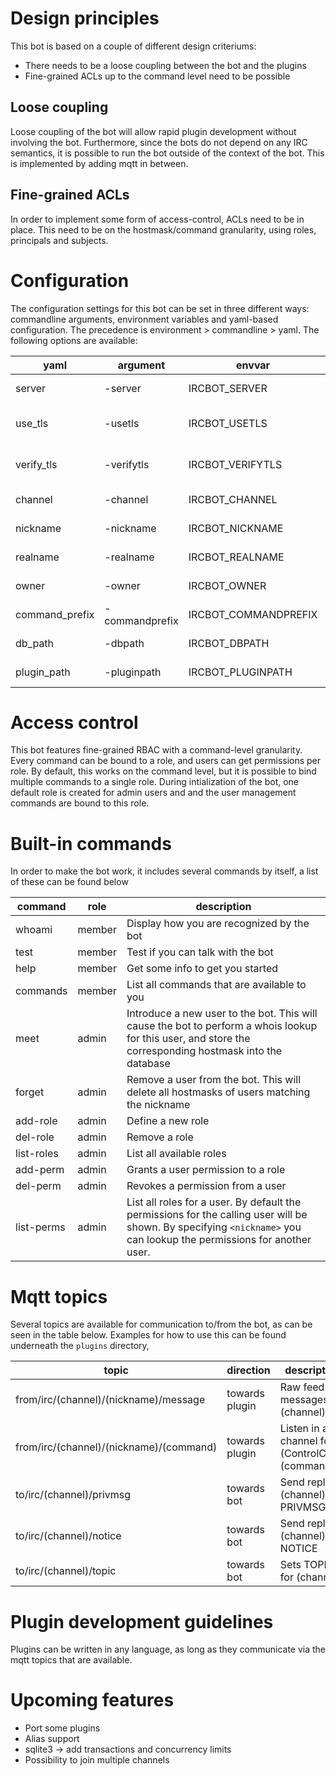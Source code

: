 # Design principles
This bot is based on a couple of different design criteriums:
* There needs to be a loose coupling between the bot and the plugins
* Fine-grained ACLs up to the command level need to be possible

## Loose coupling
Loose coupling of the bot will allow rapid plugin development without involving the bot. Furthermore, since the bots
do not depend on any IRC semantics, it is possible to run the bot outside of the context of the bot. This is implemented
by adding mqtt in between.

## Fine-grained ACLs
In order to implement some form of access-control, ACLs need to be in place. This need to be on the hostmask/command
granularity, using roles, principals and subjects.

# Configuration
The configuration settings for this bot can be set in three different ways: commandline arguments, environment variables
and yaml-based configuration. The precedence is environment > commandline > yaml. The following options are available:

|yaml|argument|envvar| description                         |default value|
|----|--------|------|-------------------------------------|-------------|
|server|-server|IRCBOT_SERVER| Which server to connect to |localhost:6667|
|use_tls|-usetls|IRCBOT_USETLS| Use TLS to connect to the server | false |
|verify_tls|-verifytls|IRCBOT_VERIFYTLS| Verify TLS server certificate |true|
|channel|-channel|IRCBOT_CHANNEL| Default channel to join |#example |
|nickname|-nickname|IRCBOT_NICKNAME| Nickname to use |ircbot|   
|realname|-realname|IRCBOT_REALNAME|Realname to use |ircbot|
|owner|-owner|IRCBOT_OWNER|Hostmask of the owner |unset|
|command_prefix|-commandprefix|IRCBOT_COMMANDPREFIX|Commandprefix to use |!|
|db_path|-dbpath|IRCBOT_DBPATH|Path to the database |./jaken.db|
|plugin_path|-pluginpath|IRCBOT_PLUGINPATH|Path to the plugins|./plugins|


# Access control
This bot features fine-grained RBAC with a command-level granularity. Every command can be bound to a role, and users
can get permissions per role. By default, this works on the command level, but it is possible to bind multiple commands
to a single role. During intialization of the bot, one default role is created for admin users and and the user
management commands are bound to this role.

# Built-in commands
In order to make the bot work, it includes several commands by itself, a list of these can be found below

|command|role|description|
|-------|----|-----------|
|whoami|member|Display how you are recognized by the bot|
|test|member|Test if you can talk with the bot|
|help|member|Get some info to get you started|
|commands|member|List all commands that are available to you|
|meet|admin|Introduce a new user to the bot. This will cause the bot to perform a whois lookup for this user, and store the corresponding hostmask into the database|
|forget|admin|Remove a user from the bot. This will delete all hostmasks of users matching the nickname|
|add-role|admin|Define a new role|
|del-role|admin|Remove a role|
|list-roles|admin|List all available roles|
|add-perm|admin|Grants a user permission to a role|
|del-perm|admin|Revokes a permission from a user|
|list-perms|admin|List all roles for a user. By default the permissions for the calling user will be shown. By specifying `<nickname>` you can lookup the permissions for another user.|

# Mqtt topics
Several topics are available for communication to/from the bot, as can be seen in the table below. Examples for how to
use this can be found underneath the `plugins` directory,

| topic                                   |direction| description                                    |
|-----------------------------------------|---------|------------------------------------------------|
| from/irc/(channel)/(nickname)/message   |towards plugin| Raw feed of messages in (channel)              |
| from/irc/(channel)/(nickname)/(command) |towards plugin| Listen in a channel for (ControlChar)(command) |
| to/irc/(channel)/privmsg                |towards bot| Send reply in (channel) via PRIVMSG            |
| to/irc/(channel)/notice                 |towards bot| Send reply in (channel) via NOTICE             |
| to/irc/(channel)/topic                  |towards bot| Sets TOPIC for (channel)                       |

# Plugin development guidelines
Plugins can be written in any language, as long as they communicate via the mqtt topics that are available.

# Upcoming features
* Port some plugins
* Alias support
* sqlite3 -> add transactions and concurrency limits
* Possibility to join multiple channels